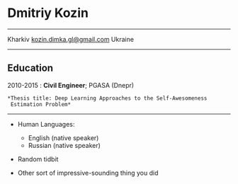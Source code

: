 Dmitriy Kozin
============

-------------------     ----------------------------
Kharkiv                     kozin.dimka.gl@gmail.com
Ukraine                                       
-------------------     ----------------------------

Education
---------

2010-2015
:   **Civil Engineer**; PGASA (Dnepr)

    *Thesis title: Deep Learning Approaches to the Self-Awesomeness
     Estimation Problem*

----------------------------------------

* Human Languages:

     * English (native speaker)
     * Russian (native speaker)

* Random tidbit

* Other sort of impressive-sounding thing you did